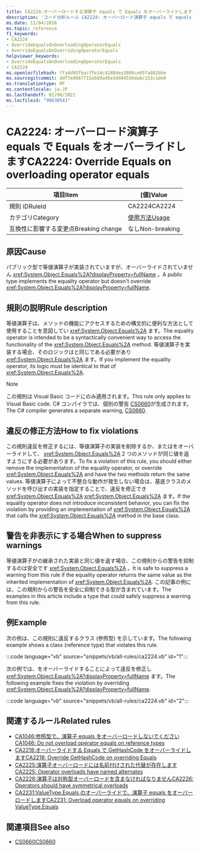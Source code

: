 ```yaml
---
title: CA2224:オーバーロードする演算子 equals で Equals をオーバーライドします
description: 'コード分析ルール CA2224: オーバーロード演算子 equals で equals をオーバーライドする方法について説明します'
ms.date: 11/04/2016
ms.topic: reference
f1_keywords:
- CA2224
- OverrideEqualsOnOverloadingOperatorEquals
- OverrideEqualsOnOverridingOperatorEquals
helpviewer_keywords:
- OverrideEqualsOnOverloadingOperatorEquals
- CA2224
ms.openlocfilehash: ffa4d95fbacffe14c4188dea3808ce65fa802bbe
ms.sourcegitcommit: ddf7edb67715a5b9a45e3dd44536dabc153c1de0
ms.translationtype: MT
ms.contentlocale: ja-JP
ms.lasthandoff: 02/06/2021
ms.locfileid: "99630541"
---
```

# <a name="ca2224-override-equals-on-overloading-operator-equals"></a><span data-ttu-id="43e42-103">CA2224: オーバーロード演算子 equals で Equals をオーバーライドします</span><span class="sxs-lookup"><span data-stu-id="43e42-103">CA2224: Override Equals on overloading operator equals</span></span>

|<span data-ttu-id="43e42-104">項目</span><span class="sxs-lookup"><span data-stu-id="43e42-104">Item</span></span>|<span data-ttu-id="43e42-105">[値]</span><span class="sxs-lookup"><span data-stu-id="43e42-105">Value</span></span>|
|-|-|
|<span data-ttu-id="43e42-106">規則 ID</span><span class="sxs-lookup"><span data-stu-id="43e42-106">RuleId</span></span>|<span data-ttu-id="43e42-107">CA2224</span><span class="sxs-lookup"><span data-stu-id="43e42-107">CA2224</span></span>|
|<span data-ttu-id="43e42-108">カテゴリ</span><span class="sxs-lookup"><span data-stu-id="43e42-108">Category</span></span>|[<span data-ttu-id="43e42-109">使用方法</span><span class="sxs-lookup"><span data-stu-id="43e42-109">Usage</span></span>](usage-warnings.md)|
|<span data-ttu-id="43e42-110">互換性に影響する変更点</span><span class="sxs-lookup"><span data-stu-id="43e42-110">Breaking change</span></span>|<span data-ttu-id="43e42-111">なし</span><span class="sxs-lookup"><span data-stu-id="43e42-111">Non-breaking</span></span>|

## <a name="cause"></a><span data-ttu-id="43e42-112">原因</span><span class="sxs-lookup"><span data-stu-id="43e42-112">Cause</span></span>

<span data-ttu-id="43e42-113">パブリック型で等値演算子が実装されていますが、オーバーライドされていません <xref:System.Object.Equals%2A?displayProperty=fullName> 。</span><span class="sxs-lookup"><span data-stu-id="43e42-113">A public type implements the equality operator but doesn't override <xref:System.Object.Equals%2A?displayProperty=fullName>.</span></span>

## <a name="rule-description"></a><span data-ttu-id="43e42-114">規則の説明</span><span class="sxs-lookup"><span data-stu-id="43e42-114">Rule description</span></span>

<span data-ttu-id="43e42-115">等値演算子は、メソッドの機能にアクセスするための構文的に便利な方法として使用することを意図してい <xref:System.Object.Equals%2A> ます。</span><span class="sxs-lookup"><span data-stu-id="43e42-115">The equality operator is intended to be a syntactically convenient way to access the functionality of the <xref:System.Object.Equals%2A> method.</span></span> <span data-ttu-id="43e42-116">等値演算子を実装する場合、そのロジックはと同じである必要があり <xref:System.Object.Equals%2A> ます。</span><span class="sxs-lookup"><span data-stu-id="43e42-116">If you implement the equality operator, its logic must be identical to that of <xref:System.Object.Equals%2A>.</span></span>

> [!NOTE]
> <span data-ttu-id="43e42-117">この規則は Visual Basic コードにのみ適用されます。</span><span class="sxs-lookup"><span data-stu-id="43e42-117">This rule only applies to Visual Basic code.</span></span> <span data-ttu-id="43e42-118">C# コンパイラでは、個別の警告 [CS0660](../../../csharp/misc/cs0660.md)が生成されます。</span><span class="sxs-lookup"><span data-stu-id="43e42-118">The C# compiler generates a separate warning, [CS0660](../../../csharp/misc/cs0660.md).</span></span>

## <a name="how-to-fix-violations"></a><span data-ttu-id="43e42-119">違反の修正方法</span><span class="sxs-lookup"><span data-stu-id="43e42-119">How to fix violations</span></span>

<span data-ttu-id="43e42-120">この規則違反を修正するには、等値演算子の実装を削除するか、またはをオーバーライドして、 <xref:System.Object.Equals%2A> 2 つのメソッドが同じ値を返すようにする必要があります。</span><span class="sxs-lookup"><span data-stu-id="43e42-120">To fix a violation of this rule, you should either remove the implementation of the equality operator, or override <xref:System.Object.Equals%2A> and have the two methods return the same values.</span></span> <span data-ttu-id="43e42-121">等値演算子によって不整合な動作が発生しない場合は、基底クラスのメソッドを呼び出すの実装を指定することで、違反を修正でき <xref:System.Object.Equals%2A> <xref:System.Object.Equals%2A> ます。</span><span class="sxs-lookup"><span data-stu-id="43e42-121">If the equality operator does not introduce inconsistent behavior, you can fix the violation by providing an implementation of <xref:System.Object.Equals%2A> that calls the <xref:System.Object.Equals%2A> method in the base class.</span></span>

## <a name="when-to-suppress-warnings"></a><span data-ttu-id="43e42-122">警告を非表示にする場合</span><span class="sxs-lookup"><span data-stu-id="43e42-122">When to suppress warnings</span></span>

<span data-ttu-id="43e42-123">等値演算子がの継承された実装と同じ値を返す場合、この規則からの警告を抑制するのは安全です <xref:System.Object.Equals%2A> 。</span><span class="sxs-lookup"><span data-stu-id="43e42-123">It is safe to suppress a warning from this rule if the equality operator returns the same value as the inherited implementation of <xref:System.Object.Equals%2A>.</span></span> <span data-ttu-id="43e42-124">この記事の例には、この規則からの警告を安全に抑制できる型が含まれています。</span><span class="sxs-lookup"><span data-stu-id="43e42-124">The examples in this article include a type that could safely suppress a warning from this rule.</span></span>

## <a name="example"></a><span data-ttu-id="43e42-125">例</span><span class="sxs-lookup"><span data-stu-id="43e42-125">Example</span></span>

<span data-ttu-id="43e42-126">次の例は、この規則に違反するクラス (参照型) を示しています。</span><span class="sxs-lookup"><span data-stu-id="43e42-126">The following example shows a class (reference type) that violates this rule.</span></span>

:::code language="vb" source="snippets/vb/all-rules/ca2224.vb" id="1":::

<span data-ttu-id="43e42-127">次の例では、をオーバーライドすることによって違反を修正し <xref:System.Object.Equals%2A?displayProperty=fullName> ます。</span><span class="sxs-lookup"><span data-stu-id="43e42-127">The following example fixes the violation by overriding <xref:System.Object.Equals%2A?displayProperty=fullName>.</span></span>

:::code language="vb" source="snippets/vb/all-rules/ca2224.vb" id="2":::

## <a name="related-rules"></a><span data-ttu-id="43e42-128">関連するルール</span><span class="sxs-lookup"><span data-stu-id="43e42-128">Related rules</span></span>

- [<span data-ttu-id="43e42-129">CA1046:参照型で、演算子 equals をオーバーロードしないでください</span><span class="sxs-lookup"><span data-stu-id="43e42-129">CA1046: Do not overload operator equals on reference types</span></span>](ca1046.md)
- [<span data-ttu-id="43e42-130">CA2218:オーバーライドする Equals で GetHashCode をオーバーライドします</span><span class="sxs-lookup"><span data-stu-id="43e42-130">CA2218: Override GetHashCode on overriding Equals</span></span>](ca2218.md)
- [<span data-ttu-id="43e42-131">CA2225:演算子オーバーロードには名前付けされた代替が存在します</span><span class="sxs-lookup"><span data-stu-id="43e42-131">CA2225: Operator overloads have named alternates</span></span>](ca2225.md)
- [<span data-ttu-id="43e42-132">CA2226:演算子は対称型オーバーロードを含まなければなりません</span><span class="sxs-lookup"><span data-stu-id="43e42-132">CA2226: Operators should have symmetrical overloads</span></span>](ca2226.md)
- [<span data-ttu-id="43e42-133">CA2231:ValueType.Equals のオーバーライドで、演算子 equals をオーバーロードします</span><span class="sxs-lookup"><span data-stu-id="43e42-133">CA2231: Overload operator equals on overriding ValueType.Equals</span></span>](ca2231.md)

## <a name="see-also"></a><span data-ttu-id="43e42-134">関連項目</span><span class="sxs-lookup"><span data-stu-id="43e42-134">See also</span></span>

- [<span data-ttu-id="43e42-135">CS0660</span><span class="sxs-lookup"><span data-stu-id="43e42-135">CS0660</span></span>](../../../csharp/misc/cs0660.md)
